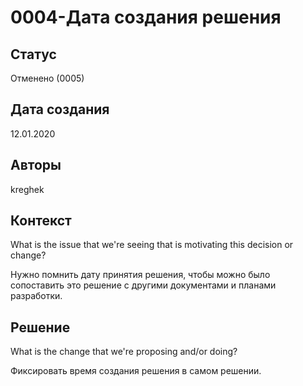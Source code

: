 # 0004-Дата создания решения

## Статус

Отменено (0005)

## Дата создания

12.01.2020

## Авторы

kreghek

## Контекст

What is the issue that we're seeing that is motivating this decision or change?

Нужно помнить дату принятия решения, чтобы можно было сопоставить это решение с другими документами и планами разработки.

## Решение

What is the change that we're proposing and/or doing?

Фиксировать время создания решения в самом решении.

